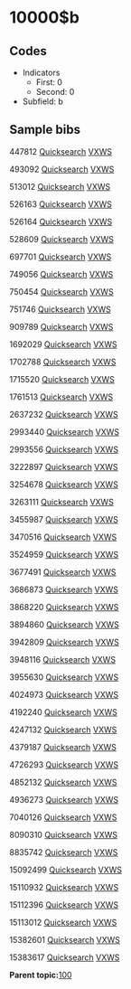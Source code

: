 # 10000$b

## Codes

-   Indicators
    -   First: 0
    -   Second: 0
-   Subfield: b

## Sample bibs

447812 [Quicksearch](https://search.library.yale.edu/catalog/447812) [VXWS](http://prodorbis.library.yale.edu:7014/vxws/GetHoldingsService?bibId=447812)

493092 [Quicksearch](https://search.library.yale.edu/catalog/493092) [VXWS](http://prodorbis.library.yale.edu:7014/vxws/GetHoldingsService?bibId=493092)

513012 [Quicksearch](https://search.library.yale.edu/catalog/513012) [VXWS](http://prodorbis.library.yale.edu:7014/vxws/GetHoldingsService?bibId=513012)

526163 [Quicksearch](https://search.library.yale.edu/catalog/526163) [VXWS](http://prodorbis.library.yale.edu:7014/vxws/GetHoldingsService?bibId=526163)

526164 [Quicksearch](https://search.library.yale.edu/catalog/526164) [VXWS](http://prodorbis.library.yale.edu:7014/vxws/GetHoldingsService?bibId=526164)

528609 [Quicksearch](https://search.library.yale.edu/catalog/528609) [VXWS](http://prodorbis.library.yale.edu:7014/vxws/GetHoldingsService?bibId=528609)

697701 [Quicksearch](https://search.library.yale.edu/catalog/697701) [VXWS](http://prodorbis.library.yale.edu:7014/vxws/GetHoldingsService?bibId=697701)

749056 [Quicksearch](https://search.library.yale.edu/catalog/749056) [VXWS](http://prodorbis.library.yale.edu:7014/vxws/GetHoldingsService?bibId=749056)

750454 [Quicksearch](https://search.library.yale.edu/catalog/750454) [VXWS](http://prodorbis.library.yale.edu:7014/vxws/GetHoldingsService?bibId=750454)

751746 [Quicksearch](https://search.library.yale.edu/catalog/751746) [VXWS](http://prodorbis.library.yale.edu:7014/vxws/GetHoldingsService?bibId=751746)

909789 [Quicksearch](https://search.library.yale.edu/catalog/909789) [VXWS](http://prodorbis.library.yale.edu:7014/vxws/GetHoldingsService?bibId=909789)

1692029 [Quicksearch](https://search.library.yale.edu/catalog/1692029) [VXWS](http://prodorbis.library.yale.edu:7014/vxws/GetHoldingsService?bibId=1692029)

1702788 [Quicksearch](https://search.library.yale.edu/catalog/1702788) [VXWS](http://prodorbis.library.yale.edu:7014/vxws/GetHoldingsService?bibId=1702788)

1715520 [Quicksearch](https://search.library.yale.edu/catalog/1715520) [VXWS](http://prodorbis.library.yale.edu:7014/vxws/GetHoldingsService?bibId=1715520)

1761513 [Quicksearch](https://search.library.yale.edu/catalog/1761513) [VXWS](http://prodorbis.library.yale.edu:7014/vxws/GetHoldingsService?bibId=1761513)

2637232 [Quicksearch](https://search.library.yale.edu/catalog/2637232) [VXWS](http://prodorbis.library.yale.edu:7014/vxws/GetHoldingsService?bibId=2637232)

2993440 [Quicksearch](https://search.library.yale.edu/catalog/2993440) [VXWS](http://prodorbis.library.yale.edu:7014/vxws/GetHoldingsService?bibId=2993440)

2993556 [Quicksearch](https://search.library.yale.edu/catalog/2993556) [VXWS](http://prodorbis.library.yale.edu:7014/vxws/GetHoldingsService?bibId=2993556)

3222897 [Quicksearch](https://search.library.yale.edu/catalog/3222897) [VXWS](http://prodorbis.library.yale.edu:7014/vxws/GetHoldingsService?bibId=3222897)

3254678 [Quicksearch](https://search.library.yale.edu/catalog/3254678) [VXWS](http://prodorbis.library.yale.edu:7014/vxws/GetHoldingsService?bibId=3254678)

3263111 [Quicksearch](https://search.library.yale.edu/catalog/3263111) [VXWS](http://prodorbis.library.yale.edu:7014/vxws/GetHoldingsService?bibId=3263111)

3455987 [Quicksearch](https://search.library.yale.edu/catalog/3455987) [VXWS](http://prodorbis.library.yale.edu:7014/vxws/GetHoldingsService?bibId=3455987)

3470516 [Quicksearch](https://search.library.yale.edu/catalog/3470516) [VXWS](http://prodorbis.library.yale.edu:7014/vxws/GetHoldingsService?bibId=3470516)

3524959 [Quicksearch](https://search.library.yale.edu/catalog/3524959) [VXWS](http://prodorbis.library.yale.edu:7014/vxws/GetHoldingsService?bibId=3524959)

3677491 [Quicksearch](https://search.library.yale.edu/catalog/3677491) [VXWS](http://prodorbis.library.yale.edu:7014/vxws/GetHoldingsService?bibId=3677491)

3686873 [Quicksearch](https://search.library.yale.edu/catalog/3686873) [VXWS](http://prodorbis.library.yale.edu:7014/vxws/GetHoldingsService?bibId=3686873)

3868220 [Quicksearch](https://search.library.yale.edu/catalog/3868220) [VXWS](http://prodorbis.library.yale.edu:7014/vxws/GetHoldingsService?bibId=3868220)

3894860 [Quicksearch](https://search.library.yale.edu/catalog/3894860) [VXWS](http://prodorbis.library.yale.edu:7014/vxws/GetHoldingsService?bibId=3894860)

3942809 [Quicksearch](https://search.library.yale.edu/catalog/3942809) [VXWS](http://prodorbis.library.yale.edu:7014/vxws/GetHoldingsService?bibId=3942809)

3948116 [Quicksearch](https://search.library.yale.edu/catalog/3948116) [VXWS](http://prodorbis.library.yale.edu:7014/vxws/GetHoldingsService?bibId=3948116)

3955630 [Quicksearch](https://search.library.yale.edu/catalog/3955630) [VXWS](http://prodorbis.library.yale.edu:7014/vxws/GetHoldingsService?bibId=3955630)

4024973 [Quicksearch](https://search.library.yale.edu/catalog/4024973) [VXWS](http://prodorbis.library.yale.edu:7014/vxws/GetHoldingsService?bibId=4024973)

4192240 [Quicksearch](https://search.library.yale.edu/catalog/4192240) [VXWS](http://prodorbis.library.yale.edu:7014/vxws/GetHoldingsService?bibId=4192240)

4247132 [Quicksearch](https://search.library.yale.edu/catalog/4247132) [VXWS](http://prodorbis.library.yale.edu:7014/vxws/GetHoldingsService?bibId=4247132)

4379187 [Quicksearch](https://search.library.yale.edu/catalog/4379187) [VXWS](http://prodorbis.library.yale.edu:7014/vxws/GetHoldingsService?bibId=4379187)

4726293 [Quicksearch](https://search.library.yale.edu/catalog/4726293) [VXWS](http://prodorbis.library.yale.edu:7014/vxws/GetHoldingsService?bibId=4726293)

4852132 [Quicksearch](https://search.library.yale.edu/catalog/4852132) [VXWS](http://prodorbis.library.yale.edu:7014/vxws/GetHoldingsService?bibId=4852132)

4936273 [Quicksearch](https://search.library.yale.edu/catalog/4936273) [VXWS](http://prodorbis.library.yale.edu:7014/vxws/GetHoldingsService?bibId=4936273)

7040126 [Quicksearch](https://search.library.yale.edu/catalog/7040126) [VXWS](http://prodorbis.library.yale.edu:7014/vxws/GetHoldingsService?bibId=7040126)

8090310 [Quicksearch](https://search.library.yale.edu/catalog/8090310) [VXWS](http://prodorbis.library.yale.edu:7014/vxws/GetHoldingsService?bibId=8090310)

8835742 [Quicksearch](https://search.library.yale.edu/catalog/8835742) [VXWS](http://prodorbis.library.yale.edu:7014/vxws/GetHoldingsService?bibId=8835742)

15092499 [Quicksearch](https://search.library.yale.edu/catalog/15092499) [VXWS](http://prodorbis.library.yale.edu:7014/vxws/GetHoldingsService?bibId=15092499)

15110932 [Quicksearch](https://search.library.yale.edu/catalog/15110932) [VXWS](http://prodorbis.library.yale.edu:7014/vxws/GetHoldingsService?bibId=15110932)

15112396 [Quicksearch](https://search.library.yale.edu/catalog/15112396) [VXWS](http://prodorbis.library.yale.edu:7014/vxws/GetHoldingsService?bibId=15112396)

15113012 [Quicksearch](https://search.library.yale.edu/catalog/15113012) [VXWS](http://prodorbis.library.yale.edu:7014/vxws/GetHoldingsService?bibId=15113012)

15382601 [Quicksearch](https://search.library.yale.edu/catalog/15382601) [VXWS](http://prodorbis.library.yale.edu:7014/vxws/GetHoldingsService?bibId=15382601)

15383617 [Quicksearch](https://search.library.yale.edu/catalog/15383617) [VXWS](http://prodorbis.library.yale.edu:7014/vxws/GetHoldingsService?bibId=15383617)

**Parent topic:**[100](../../tags/100/100.md)

